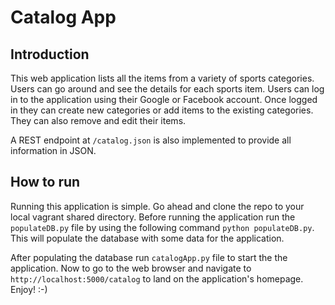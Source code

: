 # Catalog App

## Introduction
This web application lists all the items from a variety of sports categories. Users can go around and see the details for each sports item. Users can log in to the application using their Google or Facebook account. Once logged in they can create new categories or add items to the existing categories. They can also remove and edit their items. 

A REST endpoint at `/catalog.json` is also implemented to provide all information in JSON.

## How to run

Running this application is simple.
Go ahead and clone the repo to your local vagrant shared directory. Before running the application run the `populateDB.py` file by using the following command `python populateDB.py`. This will populate the database with some data for the application.

After populating the database run `catalogApp.py` file to start the the application. Now to go to the web browser and navigate to `http://localhost:5000/catalog` to land on the application's homepage. Enjoy! :-)
